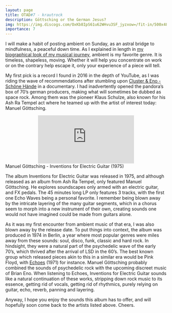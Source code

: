 ```yaml
---
layout: page
title: OTAD#7 - krautrock
description: Göttsching or the German Jesus?
img: https://img.discogs.com/OxKb8IpS61u62WHvu3SF_jyzxow=/fit-in/500x484/filters:strip_icc():format(jpeg):mode_rgb():quality(90)/discogs-images/R-826922-1311517468.jpeg.jpg
importance: 7
---
```


I will make a habit of posting ambient on Sunday, as an astral bridge to mindfulness, a peaceful down time. As I explained in length in [my biographical look of my musical journey](https://naifrec.github.io/blog/2019/glimpses-of-a-90s-child-musical-journey/), ambient is my favorite genre. It is timeless, shapeless, moving. Whether it will help you concentrate on work or on the contrary help escape it, only your experience of a piece will tell.

My first pick is a record I found in 2016 in the depth of YouTube, as I was riding the wave of recommendations after stumbling upon [Cluster & Eno - Schöne Hände](https://youtu.be/HuKv_ThpItQ) in a documentary. I had inadvertently opened the pandora’s box of 70’s german producers, making what will sometimes be dubbed as space rock. Among them was the pioneer Klaus Schulze, also known for his Ash Ra Tempel act where he teamed up with the artist of interest today: Manuel Göttsching.

<div class="row">
    <div class="col-sm mt-3 mt-md-0 video" align="center">
        <iframe src="https://www.youtube.com/embed/khejrbgdc4w" frameborder="0" allow="accelerometer; autoplay; encrypted-media; gyroscope; picture-in-picture" allowfullscreen></iframe>
    </div>
</div>

<div class="caption">
    Manuel Göttsching - Inventions for Electric Guitar (1975)
</div>

The album Inventions for Electric Guitar was released in 1975, and although released as an album from Ash Ra Tempel, only featured Manuel Göttsching. He explores soundscapes only armed with an electric guitar, and FX pedals. The 45 minutes long LP only features 3 tracks, with the first one Echo Waves being a personal favorite. I remember being blown away by the intricate layering of the many guitar segments, which in a chorus seem to morph into a new instrument of their own, creating sounds one would not have imagined could be made from guitars alone.

As it was my first encounter from ambient music of that era, I was also blown away by the release date. To put things into context, the album was produced in 1974 in Berlin, a year where most popular genres were miles away from these sounds: soul, disco, funk, classic and hard rock. In hindsight, they were a natural part of the psychedelic wave of the early 70’s, which thrived after the arrival of LSD in the 60’s. The best known group which released pieces akin to this in a similar era would be Pink Floyd, with [Echoes](https://youtu.be/KBca3xf-j3o) (1971) for instance. Manuel Göttsching probably combined the sounds of psychedelic rock with the upcoming discreet music of Brian Eno. When listening to Echoes, Inventions for Electric Guitar sounds like a natural continuation of these works, stripping down rock music to its essence, getting rid of vocals, getting rid of rhythmics, purely relying on guitar, echo, reverb, panning and layering.

Anyway, I hope you enjoy the sounds this album has to offer, and will hopefully soon come back to the artists listed above. Cheers.
